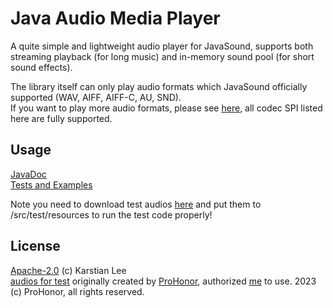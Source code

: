 # Java Audio Media Player
A quite simple and lightweight audio player for JavaSound, supports both streaming playback (for long music) and in-memory sound pool (for short sound effects).

The library itself can only play audio formats which JavaSound officially supported (WAV, AIFF, AIFF-C, AU, SND).  
If you want to play more audio formats, please see [here](https://github.com/Tianscar/javasound-spcollect), all codec SPI listed here are fully supported.

## Usage
[JavaDoc](https://docs.tianscar.com/jamplayer/)  
[Tests and Examples](/src/test/java/com/tianscar/jamplayer/test/)

Note you need to download test audios [here](https://github.com/Tianscar/fbodemo1) and put them to /src/test/resources to run the test code properly!

## License
[Apache-2.0](/LICENSE) (c) Karstian Lee  
[audios for test](/src/test/resources) originally created by [ProHonor](https://github.com/Aislandz), authorized [me](https://github.com/Tianscar) to use. 2023 (c) ProHonor, all rights reserved.
